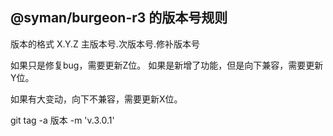 ## @syman/burgeon-r3  的版本号规则
版本的格式
X.Y.Z
主版本号.次版本号.修补版本号

如果只是修复bug，需要更新Z位。
如果是新增了功能，但是向下兼容，需要更新Y位。

如果有大变动，向下不兼容，需要更新X位。

git tag -a 版本 -m 'v.3.0.1'

